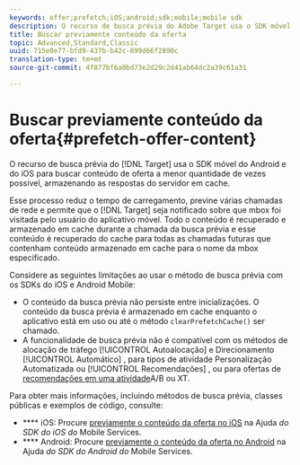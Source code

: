 ```yaml
---
keywords: offer;prefetch;iOS;android;sdk;mobile;mobile sdk
description: O recurso de busca prévia do Adobe Target usa o SDK móvel do Android e do iOS para buscar conteúdo de oferta a menor quantidade de vezes possível, armazenando as respostas do servidor em cache.
title: Buscar previamente conteúdo da oferta
topic: Advanced,Standard,Classic
uuid: 715e0e77-bfd9-437b-b42c-899d66f2890c
translation-type: tm+mt
source-git-commit: 4f877bf6a0bd73e2d29c2d41ab64dc2a39c61a31

---
```



# Buscar previamente conteúdo da oferta{#prefetch-offer-content}

O recurso de busca prévia do [!DNL Target] usa o SDK móvel do Android e do iOS para buscar conteúdo de oferta a menor quantidade de vezes possível, armazenando as respostas do servidor em cache.

Esse processo reduz o tempo de carregamento, previne várias chamadas de rede e permite que o [!DNL Target] seja notificado sobre que mbox foi visitada pelo usuário do aplicativo móvel. Todo o conteúdo é recuperado e armazenado em cache durante a chamada da busca prévia e esse conteúdo é recuperado do cache para todas as chamadas futuras que contenham conteúdo armazenado em cache para o nome da mbox especificado.

Considere as seguintes limitações ao usar o método de busca prévia com os SDKs do iOS e Android Mobile:

* O conteúdo da busca prévia não persiste entre inicializações. O conteúdo da busca prévia é armazenado em cache enquanto o aplicativo está em uso ou até o método `clearPrefetchCache()` ser chamado.
* A funcionalidade de busca prévia não é compatível com os métodos de alocação de tráfego [!UICONTROL Autoalocação] e Direcionamento [!UICONTROL Automático] , para tipos de atividade Personalização  Automatizada ou [!UICONTROL Recomendações] , ou para ofertas de [recomendações em uma atividade](/help/c-recommendations/recommendations-as-an-offer.md)A/B ou XT.

Para obter mais informações, incluindo métodos de busca prévia, classes públicas e exemplos de código, consulte:

* **** iOS:  Procure [previamente o conteúdo da oferta no iOS](https://docs.adobe.com/content/help/en/mobile-services/ios/target-ios/c-mob-target-prefetch-ios.html) na Ajuda *do SDK do iOS do* Mobile Services.
* **** Android:  Procure [previamente o conteúdo da oferta no Android](https://docs.adobe.com/content/help/en/mobile-services/android/target-android/c-mob-target-prefetch-android.html) na Ajuda *do SDK do Android do* Mobile Services.
